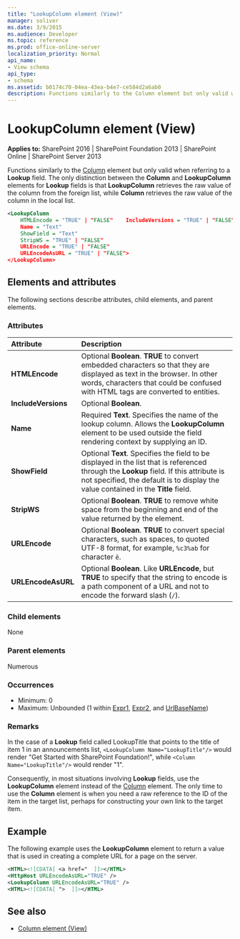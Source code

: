 ```yaml
---
title: "LookupColumn element (View)"
manager: soliver
ms.date: 3/9/2015
ms.audience: Developer
ms.topic: reference
ms.prod: office-online-server
localization_priority: Normal
api_name:
- View schema
api_type:
- schema
ms.assetid: b0174c70-04ea-43ea-b4e7-ce584d2a6ab0
description: Functions similarly to the Column element but only valid when referring to a Lookup field.
---
```


# LookupColumn element (View)

**Applies to:** SharePoint 2016 | SharePoint Foundation 2013 | SharePoint Online | SharePoint Server 2013
  
Functions similarly to the [Column](column-element-view.md) element but only valid when referring to a **Lookup** field. The only distinction between the **Column** and **LookupColumn** elements for **Lookup** fields is that **LookupColumn** retrieves the raw value of the column from the foreign list, while **Column** retrieves the raw value of the column in the local list. 
  
```XML
<LookupColumn
    HTMLEncode = "TRUE" | "FALSE"    IncludeVersions = "TRUE" | "FALSE" 
    Name = "Text"
    ShowField = "Text"
    StripWS = "TRUE" | "FALSE"
    URLEncode = "TRUE" | "FALSE"
    URLEncodeAsURL = "TRUE" | "FALSE">
</LookupColumn>
```

## Elements and attributes

The following sections describe attributes, child elements, and parent elements.

### Attributes

|**Attribute**|**Description**|
|:-----|:-----|
|**HTMLEncode** <br/> |Optional **Boolean**. **TRUE** to convert embedded characters so that they are displayed as text in the browser. In other words, characters that could be confused with HTML tags are converted to entities.  <br/> |
|**IncludeVersions** <br/> |Optional **Boolean**.  <br/> |
|**Name** <br/> |Required **Text**. Specifies the name of the lookup column. Allows the **LookupColumn** element to be used outside the field rendering context by supplying an ID.  <br/> |
|**ShowField** <br/> |Optional **Text**. Specifies the field to be displayed in the list that is referenced through the **Lookup** field. If this attribute is not specified, the default is to display the value contained in the **Title** field.  <br/> |
|**StripWS** <br/> |Optional **Boolean**. **TRUE** to remove white space from the beginning and end of the value returned by the element.  <br/> |
|**URLEncode** <br/> |Optional **Boolean**. **TRUE** to convert special characters, such as spaces, to quoted UTF-8 format, for example, `%c3%ab` for character `ë`.  <br/> |
|**URLEncodeAsURL** <br/> |Optional **Boolean**. Like **URLEncode**, but **TRUE** to specify that the string to encode is a path component of a URL and not to encode the forward slash (`/`).  <br/> |
   
### Child elements

None
   
### Parent elements

Numerous 
   
### Occurrences

- Minimum: 0
- Maximum: Unbounded (1 within [Expr1](expr1-element-view.md), [Expr2](expr2-element-view.md), and [UrlBaseName](urlbasename-element-view.md)) 
   
### Remarks

In the case of a **Lookup** field called LookupTitle that points to the title of item 1 in an announcements list, `<LookupColumn Name="LookupTitle"/>` would render "Get Started with SharePoint Foundation!", while `<Column Name="LookupTitle"/>` would render "1". 

Consequently, in most situations involving **Lookup** fields, use the **LookupColumn** element instead of the [Column](column-element-view.md) element. The only time to use the **Column** element is when you need a raw reference to the ID of the item in the target list, perhaps for constructing your own link to the target item. 
  
## Example

The following example uses the **LookupColumn** element to return a value that is used in creating a complete URL for a page on the server. 
  
```XML
<HTML><![CDATA[ <a href="  ]]></HTML>
<HttpHost URLEncodeAsURL="TRUE" />
<LookupColumn URLEncodeAsURL="TRUE" />
<HTML><![CDATA[ ">  ]]></HTML>
```

## See also

- [Column element (View)](column-element-view.md)

